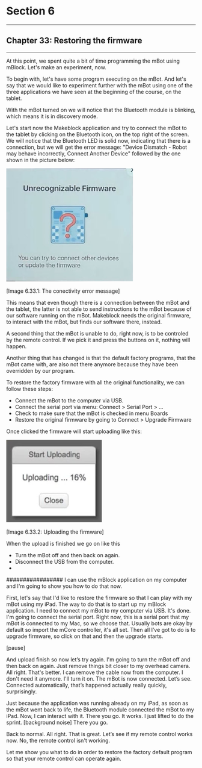 # Section 6

---

## Chapter 33: Restoring the firmware

---

At this point, we spent quite a bit of time programming the mBot using mBlock. Let's make an experiment, now.

To begin with, let's have some program executing on the mBot. And let's say that we would like to experiment further with the mBot using one of the three applications we have seen at the beginning of the course, on the tablet.

With the mBot turned on we will notice that the Bluetooth module is blinking, which means it is in discovery mode.

Let's start now the Makeblock application and try to connect the mBot to the tablet by clicking on the Bluetooth icon, on the top right of the screen. We will notice that the Bluetooth LED is solid now, indicating that there is a connection, but we will get the error message: "Device Dismatch - Robot may behave incorrectly, Connect Another Device" followed by the one shown in the picture below:

![](/assets/Img.6.33.1.jpg)

\[Image 6.33.1: The conectivity error message\]

This means that even though there is a connection between the mBot and the tablet, the latter is not able to send instructions to the mBot because of our software running on the mBot. Makeblock needs the original firmware, to interact with the mBot, but finds our software there, instead.

A second thing that the mBot is unable to do, right now, is to be controled by the remote control. If we pick it and press the buttons on it, nothing will happen.

Another thing that has changed is that the default factory programs, that the mBot came with, are also not there anymore because they have been overridden by our program.

To restore the factory firmware with all the original functionality, we can follow these steps:

* Connect the mBot to the computer via USB.
* Connect the serial port via menu: Connect &gt; Serial Port &gt; ...
* Check to make sure that the mBot is checked in menu Boards
* Restore the original firmware by going to Connect &gt; Upgrade Firmware

Once clicked the firmware will start uploading like this:

![](/assets/Img.6.33.2.jpg)

\[Image 6.33.2: Uploading the firmware\]

When the upload is finished we go on like this

* Turn the mBot off and then back on again.
* Disconnect the USB from the computer.
* 






\#\#\#\#\#\#\#\#\#\#\#\#\#\#\#\#\# I can use the mBlock application on my computer and I'm going to show you how to do that now.

First, let's say that I'd like to restore the firmware so that I can play with my mBot using my iPad. The way to do that is to start up my mBlock application. I need to connect my mBot to my computer via USB. It's done. I'm going to connect the serial port. Right now, this is a serial port that my mBot is connected to my Mac, so we choose that. Usually bots are okay by default so import the mCore controller, it's all set. Then all I’ve got to do is to upgrade firmware, so click on that and then the upgrade starts.

\[pause\]

And upload finish so now let’s try again. I'm going to turn the mBot off and then back on again. Just remove things bit closer to my overhead camera. All right. That's better. I can remove the cable now from the computer. I don't need it anymore. I'll turn it on. The mBot is now connected. Let’s see. Connected automatically, that’s happened actually really quickly, surprisingly.

Just because the application was running already on my iPad, as soon as the mBot went back to life, the Bluetooth module connected the mBot to my iPad. Now, I can interact with it. There you go. It works. I just lifted to do the sprint. \[background noise\] There you go.

Back to normal. All right. That is great. Let’s see if my remote control works now. No, the remote control isn't working.

Let me show you what to do in order to restore the factory default program so that your remote control can operate again.

